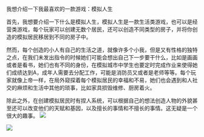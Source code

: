 我想介绍一下我最喜欢的一款游戏：模拟人生

首先，我想要介绍一下什么是模拟人生，模拟人生是一款生活类游戏，也可以是经营类游戏，每个玩家可以创建无数个居民，还可以创造不同类型的房子，并将你创造的模拟居民移居到不同的房子中。

然而，每个创造的小人有自己的生活之道，就像许多个小我，但是又有性格的独特之点，在我们未发出指令的时候她们可能会想出自己下一步要干什么，比如是画画或者是看书，她们也有不同的身份，在模拟城市中学生也要定时完成作业来使得她们成绩达到A，成年人需要去分配工作，可能是消防员又或者是老师等等。每个玩家就像上帝一样，在局外窥探着每个模拟居民的幸福和不易，她们也会遇到和人社交的麻烦和生活中其他的琐事，比如家具损毁维修、厨房着火。

除此之外，在创建模拟居民时有捏人系统，可以根据自己的想法创造人物的外貌甚至还可以改变他们的天赋和基因，以及擅长的事情和不擅长的事情。这无疑是一个很大的趣事。
![](D:\计算机导论\QQ图片20231125195945.jpg)

![](D:\计算机导论\QQ图片20231125195955.jpg)
